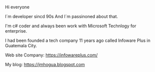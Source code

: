 Hi everyone

I´m developer sincd 90s And I´m passinoned about that.

I'm c# coder and always been work with Microsoft Technlogy for enterprise.

I had been founded a tech company 11 years ago called Infoware Plus in Guatemala City.

Web site Company: https://infowareplus.com/

My blog: https://jmhogua.blogspot.com


